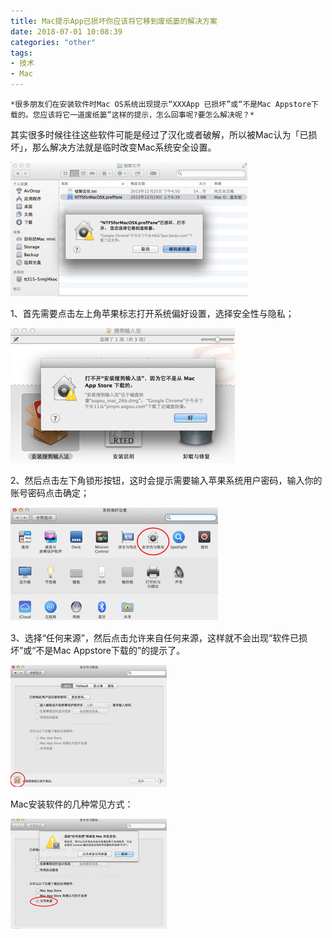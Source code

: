 ```yaml
---
title: Mac提示App已损坏你应该将它移到废纸篓的解决方案
date: 2018-07-01 10:08:39
categories: "other"
tags:
- 技术
- Mac
---
```


    *很多朋友们在安装软件时Mac OS系统出现提示“XXXApp 已损坏”或“不是Mac Appstore下载的。您应该将它一道废纸篓”这样的提示，怎么回事呢?要怎么解决呢？*

 <!-- more -->


其实很多时候往往这些软件可能是经过了汉化或者破解，所以被Mac认为「已损坏」，那么解决方法就是临时改变Mac系统安全设置。



![image-20180831201305774](Mac提示App已损坏你应该将它移到废纸篓的解决方案/001.png)

1、首先需要点击左上角苹果标志打开系统偏好设置，选择安全性与隐私；



![image-20180831201339325](Mac提示App已损坏你应该将它移到废纸篓的解决方案/002.png)

2、然后点击左下角锁形按钮，这时会提示需要输入苹果系统用户密码，输入你的账号密码点击确定；

![image-20180831201413068](Mac提示App已损坏你应该将它移到废纸篓的解决方案/003.png) 　

3、选择“任何来源”，然后点击允许来自任何来源，这样就不会出现“软件已损坏”或“不是Mac Appstore下载的”的提示了。

![image-20180831201441316](Mac提示App已损坏你应该将它移到废纸篓的解决方案/004.png)



 

Mac安装软件的几种常见方式：

![image-20180831201530555](Mac提示App已损坏你应该将它移到废纸篓的解决方案/005.png)